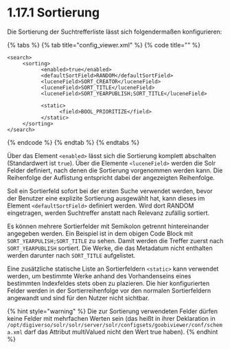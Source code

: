 # 1.17.1 Sortierung

Die Sortierung der Suchtrefferliste lässt sich folgendermaßen konfigurieren:

{% tabs %}
{% tab title="config\_viewer.xml" %}
{% code title="" %}
```markup
<search>
     <sorting>
           <enabled>true</enabled>
           <defaultSortField>RANDOM</defaultSortField>
           <luceneField>SORT_CREATOR</luceneField>
           <luceneField>SORT_TITLE</luceneField>
           <luceneField>SORT_YEARPUBLISH;SORT_TITLE</luceneField>
           
           <static>
                 <field>BOOL_PRIORITIZE</field>
           </static>
     </sorting>
</search>
```
{% endcode %}
{% endtab %}
{% endtabs %}

Über das Element `<enabled>` lässt sich die Sortierung komplett abschalten \(Standardwert ist `true`\). Über die Elemente `<luceneField>` werden die Solr Felder definiert, nach denen die Sortierung vorgenommen werden kann. Die Reihenfolge der Auflistung entspricht dabei der angezeigten Reihenfolge.

Soll ein Sortierfeld sofort bei der ersten Suche verwendet werden, bevor der Benutzer eine explizite Sortierung ausgewählt hat, kann dieses im Element `<defaultSortField>` definiert werden. Wird dort RANDOM eingetragen, werden Suchtreffer anstatt nach Relevanz zufällig sortiert.

Es können mehrere Sortierfelder mit Semikolon getrennt hintereinander angegeben werden. Ein Beispiel ist in dem obigen Code Block mit `SORT_YEARPULISH;SORT_TITLE` zu sehen. Damit werden die Treffer zuerst nach `SORT_YEARPUBLISH` sortiert. Die Werke, die das Metadatum nicht enthalten werden darunter nach `SORT_TITLE` aufgelistet.

Eine zusätzliche statische Liste an Sortierfeldern `<static>` kann verwendet werden, um bestimmte Werke anhand des Vorhandenseins eines bestimmten Indexfeldes stets oben zu plazieren. Die hier konfigurierten Felder werden in der Sortierreihenfolge vor den normalen Sortierfeldern angewandt und sind für den Nutzer nicht sichtbar.

{% hint style="warning" %}
Die zur Sortierung verwendeten Felder dürfen keine Felder mit mehrfachen Werten sein \(das heißt in ihrer Deklaration in `/opt/digiverso/solr/solr/server/solr/configsets/goobiviewer/conf/schema.xml` darf das Attribut multiValued nicht den Wert true haben\).
{% endhint %}

